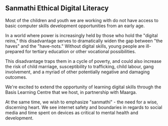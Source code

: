 <h2 class="in-page">Sanmathi Ethical Digital Literacy</h2>

Most of the children and youth we are working with do not have access to basic computer skills development opportunities from an early age.

In a world where power is increasingly held by those who hold the "digital reins," this disadvantage serves to dramatically widen the gap between "the haves" and the "have-nots." Without digital skills, young people are ill-prepared for tertiary education or other vocational possibilities.

<!--more-->

This disadvantage traps them in a cycle of poverty, and could also increase the risk of child marriage, susceptibility to trafficking, child labour, gang involvement, and a myriad of other potentially negative and damaging outcomes.

We're excited to extend the opportunity of learning digital skills through the Basis Learning Centre that we host, in partnership with Maarga.

At the same time, we wish to emphasize "sanmathi" - the need for a wise, discerning heart. We see internet safety and boundaries in regards to social media and time spent on devices as critical to mental health and development.
